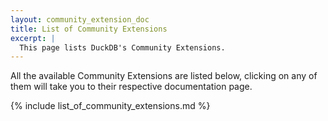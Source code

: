 ```yaml
---
layout: community_extension_doc
title: List of Community Extensions
excerpt: |
  This page lists DuckDB's Community Extensions.
---
```


All the available Community Extensions are listed below, clicking on any of them will take you to their respective documentation page.

{% include list_of_community_extensions.md %}
